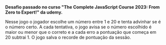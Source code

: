 **Desafio passado no curso "The Complete JavaScript Course 2023: From Zero to Expert!" da udemy.**

 Nesse jogo o jogador escolhe um número entre 1 e 20 e tenta advinhar se é o número certo.  A cada tentativa, o jogo avisa se o número escolhido é maior ou menor que o correto e a cada erro a pontuação que começa em 20 subtrai 1.
O jogo salva o recorde de pontuação da sessão.
